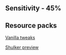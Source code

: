 ## Sensitivity - 45%

## Resource packs

[Vanilla tweaks](https://vanillatweaks.net/share#U7gH1T)

[Shulker preview](https://tryashtar.github.io/shulker-preview/)

